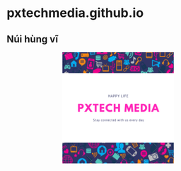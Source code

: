# pxtechmedia.github.io
<html>
<body><h2>Núi hùng vĩ</h2>
<p><img style="display: block; margin-left: auto; margin-right: auto;" src="https://raw.githubusercontent.com/pxtechmedia/pxtechmedia.github.io/main/White%20Patterned%20Social%20Media%20Day%20Social%20Media%20Graphic.png" alt="pxechmedia" width="50%" height="50%" /></p>
</body>
</html>

